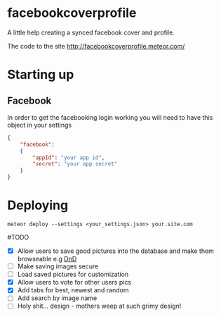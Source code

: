 # facebookcoverprofile
A little help creating a synced facebook cover and profile.

The code to the site http://facebookcoverprofile.meteor.com/

# Starting up

## Facebook

In order to get the facebooking login working you will
need to have this object in your settings

```json
{
	"facebook":
	{
		"appId": "your app id",
		"secret": "your app secret"
	}
}
```

# Deploying

`meteor deploy --settings <your_settings.json> your.site.com`

#TODO

- [x] Allow users to save good pictures
into the database and make them browseable e.g
[DnD](http://cdn.superbwallpapers.com/wallpapers/games/dungeons-dragons-20207-1366x768.jpg)
- [ ] Make saving images secure
- [ ] Load saved pictures for customization
- [x] Allow users to vote for other users pics
- [x] Add tabs for best, newest and random
- [ ] Add search by image name
- [ ] Holy shit... design - mothers weep at such grimy design!